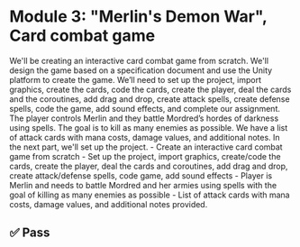 # Module 3: "Merlin's Demon War", Card combat game

We'll be creating an interactive card combat game from scratch. We'll design the game based on a specification document and use the Unity platform to create the game. We’ll need to set up the project, import graphics, create the cards, code the cards, create the player, deal the cards and the coroutines, add drag and drop, create attack spells, create defense spells, code the game, add sound effects, and complete our assignment. The player controls Merlin and they battle Mordred’s hordes of darkness using spells. The goal is to kill as many enemies as possible. We have a list of attack cards with mana costs, damage values, and additional notes. In the next part, we'll set up the project. - Create an interactive card combat game from scratch - Set up the project, import graphics, create/code the cards, create the player, deal the cards and coroutines, add drag and drop, create attack/defense spells, code game, add sound effects - Player is Merlin and needs to battle Mordred and her armies using spells with the goal of killing as many enemies as possible - List of attack cards with mana costs, damage values, and additional notes provided.

## ✅ Pass
